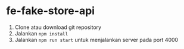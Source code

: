 # fe-fake-store-api

1. Clone atau download git repository
2. Jalankan `npm install`
3. Jalankan `npm run start` untuk menjalankan server pada port 4000
